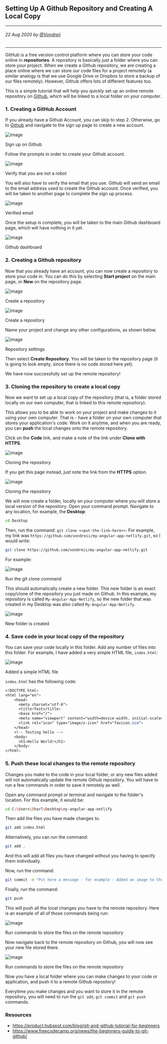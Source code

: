 <br>
<div class="writtenContent">

## Setting Up A Github Repository and Creating A Local Copy
___

###### 22 Aug 2020 by [@Vondreii](https://www.instagram.com/vondreii/?hl=en)
___

GitHub is a free version control platform where you can store your code online in **repositories**. A repository is basically just a folder where you can store your project. 
When we create a Github repository, we are creating a place online where we can store our code files for a project remotely (a similar analogy is that we use Google Drive or Dropbox to store a backup of our files remotely).
However, Github offers lots of different features too.

This is a simple tutorial that will help you quickly set up an online remote repository on [Github](https://github.com/), which will be linked to a local folder on your computer.

### 1. Creating a GitHub Account 

If you already have a Github Account, you can skip to step 2. Otherwise, go to [Github](https://github.com/) and navigate to the sign up page to create a new account.

<div class="image-container">
    <img src="../../../assets/articles/coding-images/settingUpASimpleGithubRemoteAndLocalRepository/github-home.PNG" alt="image" class="image-full"/>
	<div class="image-description"><p>Sign up on Github</p></div>
</div>

Follow the prompts in order to create your Github account. 
 
<div class="image-container">
    <img src="../../../assets/articles/coding-images/settingUpASimpleGithubRemoteAndLocalRepository/verifyAccount.PNG" alt="image" class="image-full"/>
	<div class="image-description"><p>Verify that you are not a robot</p></div>
</div>

You will also have to verify the email that you use. Github will send an email to the email address used to create the Github account.
Once verified, you will be taken to another page to complete the sign up process.

<div class="image-container">
    <img src="../../../assets/articles/coding-images/settingUpASimpleGithubRemoteAndLocalRepository/Email-was-verified.PNG" alt="image" class="image-full"/>
	<div class="image-description"><p>Verified email</p></div>
</div>

Once the setup is complete, you will be taken to the main Github dashboard page, which will have nothing in it yet.

<div class="image-container">
    <img src="../../../assets/articles/coding-images/settingUpASimpleGithubRemoteAndLocalRepository/main-github-dashboard.PNG" alt="image" class="image-full"/>
	<div class="image-description"><p>Github dashboard</p></div>
</div>

### 2. Creating a Github repository

Now that you already have an account, you can now create a repository to store your code in.
You can do this by selecting **Start project** on the main page, or **New** on the repository page.

<div class="image-container">
    <img src="../../../assets/articles/coding-images/settingUpASimpleGithubRemoteAndLocalRepository/create-repo.PNG" alt="image" class="image-full"/>
	<div class="image-description"><p>Create a repository</p></div>
</div>
<div class="image-container">
    <img src="../../../assets/articles/coding-images/settingUpASimpleGithubRemoteAndLocalRepository/create-repo-2.PNG" alt="image" class="image-full"/>
	<div class="image-description"><p>Create a repository</p></div>
</div>

Name your project and change any other configurations, as shown below.

<div class="image-container">
    <img src="../../../assets/articles/coding-images/settingUpASimpleGithubRemoteAndLocalRepository/create-repo-settings.PNG" alt="image" class="image-full"/>
	<div class="image-description"><p>Repository settings</p></div>
</div>

Then select **Create Repository**. You will be taken to the repository page (it is going to look empty, since there is no code stored here yet).

We have now successfully set up the remote repository! 

### 3. Cloning the repository to create a local copy

Now we want to set up a local copy of the repository (that is, a folder stored locally on our own computer, that is linked to this remote repository).

This allows you to be able to work on your project and make changes to it using your own computer.
That is - have a folder on your own computer that stores your application's code. Work on it anytime, and when you are ready, you can **push** the local changes onto the remote repository.

Click on the **Code** link, and make a note of the link under **Clone with HTTPS**.

<div class="image-container">
    <img src="../../../assets/articles/coding-images/settingUpASimpleGithubRemoteAndLocalRepository/clone.PNG" alt="image" class="image-full"/>
	<div class="image-description"><p>Cloning the repository</p></div>
</div>

If you get this page instead, just note the link from the **HTTPS** option.

<div class="image-container">
    <img src="../../../assets/articles/coding-images/settingUpASimpleGithubRemoteAndLocalRepository/clone2.PNG" alt="image" class="image-full"/>
	<div class="image-description"><p>Cloning the repository</p></div>
</div>

We will now create a folder, locally on your computer where you will store a local version of the repository.
Open your command prompt. Navigate to any location, for example, the **Desktop**:

```Bash
cd Desktop
```

Then, run the command: `git clone <<put-the-link-here>>`. For example, my link was `https://github.com/vondreii/my-angular-app-netlify.git`, so I would write:

```Bash
git clone https://github.com/vondreii/my-angular-app-netlify.git
```

For example:

<div class="image-container">
    <img src="../../../assets/articles/coding-images/settingUpASimpleGithubRemoteAndLocalRepository/git-clone-local.PNG" alt="image" class="image-full"/>
	<div class="image-description"><p>Run the git clone command</p></div>
</div>

This should automatically create a new folder. This new folder is an exact copy/clone of the repository you just made on Github. 
In this example, my repository is called `My-Angular-App-Netlify`, so the new folder that was created in my Desktop was also called `My-Angular-App-Netlify`.

<div class="image-container">
    <img src="../../../assets/articles/coding-images/settingUpASimpleGithubRemoteAndLocalRepository/local-folder-created.PNG" alt="image" class="image"/>
	<div class="image-description"><p>New folder is created</p></div>
</div>

### 4. Save code in your local copy of the repository

You can save your code locally in this folder. Add any number of files into this folder. For example, I have added a very simple HTML file, `index.html`:

<div class="image-container">
    <img src="../../../assets/articles/coding-images/settingUpASimpleGithubRemoteAndLocalRepository/Add-file-to-local-repo.PNG" alt="image" class="image"/>
	<div class="image-description"><p>Added a simple HTML file</p></div>
</div>

`index.html` has the following code:

```CSS
<!DOCTYPE html>
<html lang="en">
	<head>
	  <meta charset="utf-8">
	  <title>Test</title>
	  <base href="/">
	  <meta name="viewport" content="width=device-width, initial-scale=1">
	  <link rel="icon" type="image/x-icon" href="favicon.ico">
	</head>
	<!-- Testing hello -->
	<body>
	  <h1>Hello World!</h1>
	</body>
</html>
```

### 5. Push these local changes to the remote repository

Changes you make to the code in your local folder, or any new files added will not automatically update the remote Github repository. 
You will have to run a few commands in order to save it remotely as well.

Open any command prompt or terminal and navigate to the folder's location. For this example, it would be:

```Bash
cd C:\Users\Sharl\Desktop\my-angular-app-netlify
```

Then add the files you have made changes to.

```Bash
git add index.html
```

Alternatively, you can run the command:

```Bash
git add .
```

And this will add all files you have changed without you having to specify them individually.
 
Now, run the command: 

```Bash
git commit -m "Put here a message - for example - Added an image to the html page"
```

Finally, run the command:

```Bash
git push
```

This will push all the local changes you have to the remote repository. Here is an example of all of those commands being run:

<div class="image-container">
    <img src="../../../assets/articles/coding-images/settingUpASimpleGithubRemoteAndLocalRepository/cmd-commands.PNG" alt="image" class="image-full"/>
	<div class="image-description"><p>Run commands to store the files on the remote repository</p></div>
</div>

Now navigate back to the remote repository on Github, you will now see your new file stored there.

<div class="image-container">
    <img src="../../../assets/articles/coding-images/settingUpASimpleGithubRemoteAndLocalRepository/pushed-code.PNG" alt="image" class="image-full"/>
	<div class="image-description"><p>Run commands to store the files on the remote repository</p></div>
</div>

Now you have a local folder where you can make changes to your code or application, and push it to a remote Github repository! 

Everytime you make changes and you want to store it in the remote repository, you will need to run the `git add`, `git commit` and `git push` commands.
	 
### Resources
* https://product.hubspot.com/blog/git-and-github-tutorial-for-beginners
* https://www.freecodecamp.org/news/the-beginners-guide-to-git-github/

<br><br>

</div>